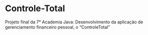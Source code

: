 # Controle-Total
Projeto final da 7° Academia Java: Desenvolvimento da aplicação de gerenciamento financeiro pessoal, o “ControleTotal” 
